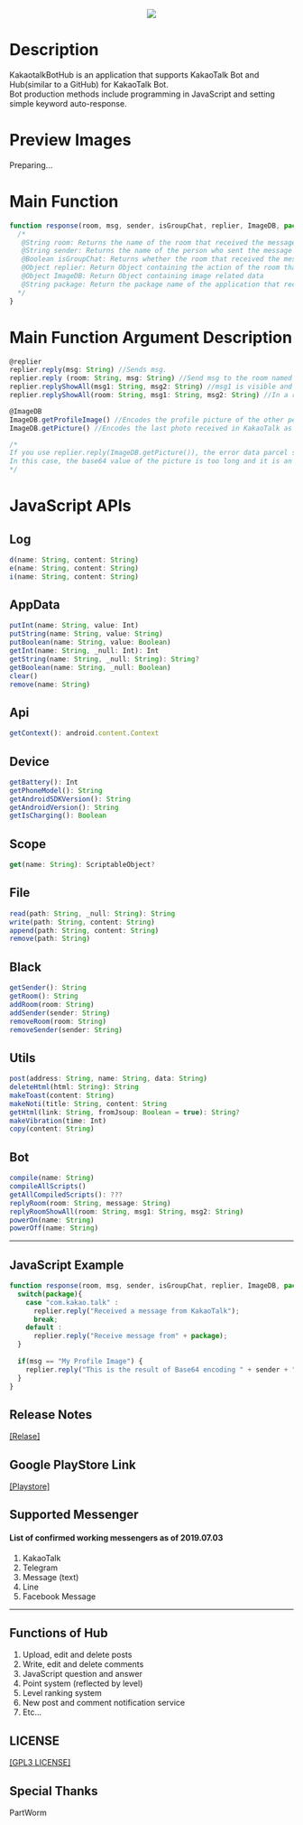 <p align="center">
  <img src="https://raw.githubusercontent.com/sungbin5304/KakaoTalkBotHub/master/banner.png">
</p>

# Description
KakaotalkBotHub is an application that supports KakaoTalk Bot and Hub(similar to a GitHub) for KakaoTalk Bot.<br>
Bot production methods include programming in JavaScript and setting simple keyword auto-response.

# Preview Images
Preparing...

# Main Function
``` JavaScript
function response(room, msg, sender, isGroupChat, replier, ImageDB, package) {
  /*
   @String room: Returns the name of the room that received the message
   @String sender: Returns the name of the person who sent the message
   @Boolean isGroupChat: Returns whether the room that received the message is a group chat room (open chat room is treated as a group chat room)
   @Object replier: Return Object containing the action of the room that received the message
   @Object ImageDB: Return Object containing image related data
   @String package: Return the package name of the application that received the message
  */
}
```

# Main Function Argument Description
```js
@replier
replier.reply(msg: String) //Sends msg.
replier.reply (room: String, msg: String) //Send msg to the room named room.
replier.replyShowAll(msg1: String, msg2: String) //msg1 is visible and msg2 is sent visible only when the full view button is pressed.
replier.replyShowAll(room: String, msg1: String, msg2: String) //In a room called room, msg1 is just visible, and msg2 is sent to be visible only when the full view button is pressed.

@ImageDB
ImageDB.getProfileImage() //Encodes the profile picture of the other person who received the message in KakaoTalk as Base64 and returns it.
ImageDB.getPicture() //Encodes the last photo received in KakaoTalk as Base64 and returns. (Default : null)

/*
If you use replier.reply(ImageDB.getPicture()), the error data parcel size ~~~ bytes may occur.
In this case, the base64 value of the picture is too long and it is an error in the process of sending it to KakaoTalk, so if you receive Base64 as a small photo and send it, it will work.
*/
```

# JavaScript APIs
## Log
```js
d(name: String, content: String)
e(name: String, content: String)
i(name: String, content: String)
```

## AppData
```js
putInt(name: String, value: Int)
putString(name: String, value: String)
putBoolean(name: String, value: Boolean)
getInt(name: String, _null: Int): Int
getString(name: String, _null: String): String?
getBoolean(name: String, _null: Boolean)
clear()
remove(name: String)
```

## Api
```js
getContext(): android.content.Context
```

## Device
```js
getBattery(): Int
getPhoneModel(): String
getAndroidSDKVersion(): String
getAndroidVersion(): String
getIsCharging(): Boolean
```

## Scope
```js
get(name: String): ScriptableObject?
```

## File
```js
read(path: String, _null: String): String
write(path: String, content: String)
append(path: String, content: String)
remove(path: String)
```

## Black
```js
getSender(): String
getRoom(): String
addRoom(room: String)
addSender(sender: String)
removeRoom(room: String)
removeSender(sender: String)
```

## Utils
```js
post(address: String, name: String, data: String)
deleteHtml(html: String): String
makeToast(content: String)
makeNoti(title: String, content: String
getHtml(link: String, fromJsoup: Boolean = true): String?
makeVibration(time: Int)
copy(content: String)
```

## Bot
```js
compile(name: String)
compileAllScripts()
getAllCompiledScripts(): ???
replyRoom(room: String, message: String)
replyRoomShowAll(room: String, msg1: String, msg2: String)
powerOn(name: String)
powerOff(name: String)
```

-----

## JavaScript Example
```js
function response(room, msg, sender, isGroupChat, replier, ImageDB, package) {
  switch(package){
    case "com.kakao.talk" :
      replier.reply("Received a message from KakaoTalk");
      break;
    default :
      replier.reply("Receive message from" + package);
  }
    
  if(msg == "My Profile Image") {
    replier.reply("This is the result of Base64 encoding " + sender + "`s profile picture.\n\n" + ImageDB.getProfileImage());
  }
}
```

## Release Notes
[[Relase]](https://github.com/sungbin5304/KakaoTalkBotHub/releases)

## Google PlayStore Link
[[Playstore]](https://play.google.com/store/apps/details?id=com.sungbin.autoreply.bot.three)

## Supported Messenger
#### List of confirmed working messengers as of 2019.07.03
1. KakaoTalk
2. Telegram
3. Message (text)
4. Line
5. Facebook Message

-----

## Functions of Hub
1. Upload, edit and delete posts
2. Write, edit and delete comments
3. JavaScript question and answer
4. Point system (reflected by level)
5. Level ranking system
6. New post and comment notification service
7. Etc...

## LICENSE
[[GPL3 LICENSE]](https://github.com/sungbin5304/KakaoBotSourceHub/blob/master/LICENSE)

## Special Thanks
PartWorm
